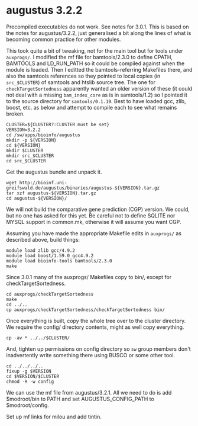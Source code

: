 augustus 3.2.2
==============

Precompiled executables do not work.  See notes for 3.0.1.  This is based on
the notes for augustus/3.2.2, just generalised a bit along the lines of what is
becoming common practice for other modules.

This took quite a bit of tweaking, not for the main tool but for tools under
`auxprogs/`.  I modified the mf file for bamtools/2.3.0 to define CPATH,
BAMTOOLS and LD_RUN_PATH so it could be compiled against when the module is
loaded.  Then I editted the bamtools-referring Makefiles there, and also the
samtools references so they pointed to local copies (in `src_$CLUSTER`) of
samtools and htslib source tree.  The one for `checkTargetSortedness`
apparently wanted an older version of these (it could not deal with a missing
`bam_index_core` as is in samtools/1.2) so I pointed it to the source directory
for `samtools/0.1.19`.  Best to have loaded gcc, zlib, boost, etc. as below and
attempt to compile each to see what remains broken.

    CLUSTER=${CLUSTER?:CLUSTER must be set}
    VERSION=3.2.2
    cd /sw/apps/bioinfo/augustus
    mkdir -p ${VERSION}
    cd ${VERSION}
    mkdir $CLUSTER
    mkdir src_$CLUSTER
    cd src_$CLUSTER

Get the augustus bundle and unpack it.
 
    wget http://bioinf.uni-greifswald.de/augustus/binaries/augustus-${VERSION}.tar.gz
    tar xzf augustus-${VERSION}.tar.gz
    cd augustus-${VERSION}/

We will not build the comparative gene prediction (CGP) version.  We could, but
no one has asked for this yet.  Be careful not to define SQLITE nor MYSQL
support in common.mk, otherwise it will assume you want CGP.

Assuming you have made the appropriate Makefile edits in `auxprogs/` as
described above, build things:

    module load zlib gcc/4.9.2
    module load boost/1.59.0_gcc4.9.2
    module load bioinfo-tools bamtools/2.3.0
    make

Since 3.0.1 many of the auxprogs/ Makefiles copy to bin/, except for
checkTargetSortedness.

    cd auxprogs/checkTargetSortedness
    make
    cd ../..
    cp auxprogs/checkTargetSortedness/checkTargetSortedness bin/

Once everything is built, copy the whole tree over to the cluster directory.
We require the config/ directory contents, might as well copy everything.

    cp -av * ../../$CLUSTER/

And, tighten up permissions on config directory so `sw` group members don't
inadvertently write something there using BUSCO or some other tool.

    cd ../../../..
    fixup -g $VERSION
    cd $VERSION/$CLUSTER
    chmod -R -w config

We can use the mf file from augustus/3.2.1.  All we need to do is add
$modroot/bin to PATH and set AUGUSTUS_CONFIG_PATH to $modroot/config.

Set up mf links for milou and add tintin.


